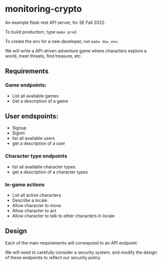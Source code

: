 # monitoring-crypto
An example flask rest API server, for SE Fall 2022.

To build production, type `make prod`.

To create the env for a new developer, run `make dev_env`.

We will write a API-driven adventure game where characters explore a world, meet threats, find treasure, etc.

## Requirements

### Game endpoints:
* List all available games
* Get a description of a game


## User endspoints:
* Signup
* Signin
* list all available users
* get a description of a user

### Character type endpoints
* list all available character types
* get a description of a character types


### In-game actions
* List all active characters
* Describe a locale
* Allow character to move
* Allow character to act
* Allow character to talk to other characters in locale


## Design
Each of the main requirements will correspond to an API endpoint.

We will need to carefully consider a security system, and modify the design of these endpoints to reflect our security policy